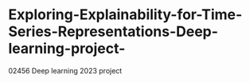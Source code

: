 # Exploring-Explainability-for-Time-Series-Representations-Deep-learning-project-
02456 Deep learning 2023 project
